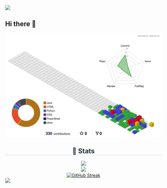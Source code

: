 <img src="https://capsule-render.vercel.app/api?type=waving&height=250&color=timeGradient&text=Hello%20Github!🚀&section=header&animation=twinkling&fontSize=60&rotate=-5&desc=-GUNW-O-O&descAlign=65&descAlignY=80"/>

## Hi there 👋

![](./profile-3d-contrib/profile-gitblock.svg)

<div align= "center"> 
<h2 style="border-bottom: 1px solid #d8dee4; color: #282d33;"> 🏅 Stats </h2>
  <div align= "center"> 
    <img src="https://github-readme-stats.vercel.app/api?username=GUNW-O-O&theme=vue-dark"/>
  </div> 
  <div align="center">
    <img src="https://github-readme-stats.vercel.app/api/top-langs/?username=GUNW-O-O&layout=compact&theme=vue-dark"/>
  </div>
  <div>
    <a href="https://git.io/streak-stats"><img src="https://streak-stats.demolab.com?user=GUNW-O-O&theme=vue-dark&hide_border=true&border_radius=5&locale=ko" alt="GitHub Streak" /></a>
  </div>
</div>

<!--
<div align= "center">
    <h2 style="border-bottom: 1px solid #d8dee4; color: #282d33;"> 🛠️ Tech Stacks </h2> <br> 
    <div style="margin: 0 auto; text-align: center;" align= "center"> <img src="https://img.shields.io/badge/Java-007396?style=for-the-badge&logo=Java&logoColor=white">
          <img src="https://img.shields.io/badge/HTML5-E34F26?style=for-the-badge&logo=HTML5&logoColor=white">
          <img src="https://img.shields.io/badge/Git-F05032?style=for-the-badge&logo=Git&logoColor=white">
          <img src="https://img.shields.io/badge/Github-181717?style=for-the-badge&logo=Github&logoColor=white">
          <img src="https://img.shields.io/badge/MySQL-4479A1?style=for-the-badge&logo=MySQL&logoColor=white">
          <br/><img src="https://img.shields.io/badge/Spring-6DB33F?style=for-the-badge&logo=Spring&logoColor=white">
          <img src="https://img.shields.io/badge/Spring Boot-6DB33F?style=for-the-badge&logo=Spring Boot&logoColor=white">
          <img src="https://img.shields.io/badge/jQuery-0769AD?style=for-the-badge&logo=jQuery&logoColor=white">
          <img src="https://img.shields.io/badge/Javascript-F7DF1E?style=for-the-badge&logo=Javascript&logoColor=white">
          <img src="https://img.shields.io/badge/Bootstrap-7952B3?style=for-the-badge&logo=Bootstrap&logoColor=white">
          <br/><img src="https://img.shields.io/badge/CSS3-1572B6?style=for-the-badge&logo=CSS3&logoColor=white">
          <img src="https://img.shields.io/badge/Notion-000000?style=for-the-badge&logo=Notion&logoColor=white">
          </div>
    </div>
-->

<!--
**GUNW-O-O/GUNW-O-O** is a ✨ _special_ ✨ repository because its `README.md` (this file) appears on your GitHub profile.

Here are some ideas to get you started:

- 🔭 I’m currently working on ...
- 🌱 I’m currently learning ...
- 👯 I’m looking to collaborate on ...
- 🤔 I’m looking for help with ...
- 💬 Ask me about ...
- 📫 How to reach me: ...
- 😄 Pronouns: ...
- ⚡ Fun fact: ...
-->
<img src="https://capsule-render.vercel.app/api?type=waving&height=250&color=timeGradient&text=Hello%20Github!🚀&section=footer&animation=twinkling&fontSize=60&rotate=-5&desc=-GUNW-O-O&descAlign=65&descAlignY=80"/>
